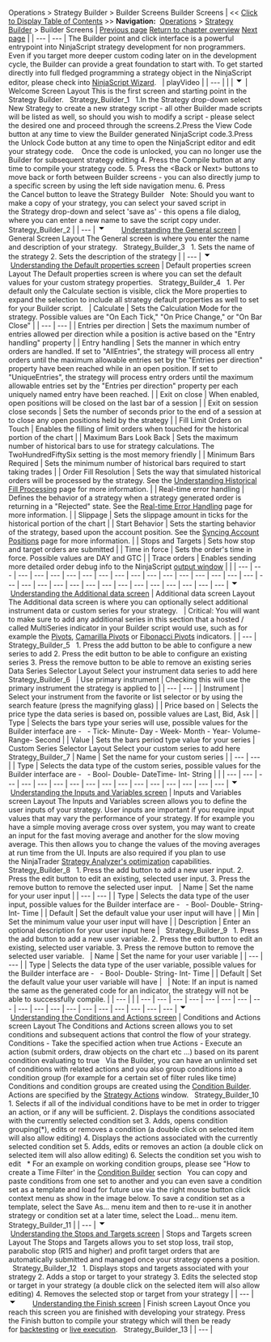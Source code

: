 ﻿
Operations > Strategy Builder > Builder Screens
Builder Screens
| << [Click to Display Table of Contents](builder_screens.md) >> **Navigation:**     [Operations](operations.md) > [Strategy Builder](strategy_builder.md) > Builder Screens | [Previous page](strategy_builder.md) [Return to chapter overview](strategy_builder.md) [Next page](strategybuilder_condition_builder.md) |
| --- | --- |
The Builder point and click interface is a powerful entrypoint into NinjaScript strategy development for non programmers. Even if you target more deeper custom coding later on in the development cycle, the Builder can provide a great foundation to start with. To get started directly into full fledged programming a strategy object in the NinjaScript editor, please check into [NinjaScript Wizard](ns_wizard.md).
 
| playVideo |
| --- |
|  |
![tog_minus](tog_minus.gif)
| Welcome Screen Layout This is the first screen and starting point in the Strategy Builder.   Strategy_Builder_1   1.In the Strategy drop-down select New Strategy to create a new strategy script - all other Builder made scripts will be listed as well, so should you wish to modify a script - please select the desired one and proceed through the screens.2.Press the View Code button at any time to view the Builder generated NinjaScript code.3.Press the Unlock Code button at any time to open the NinjaScript editor and edit your strategy code.    Once the code is unlocked, you can no longer use the Builder for subsequent strategy editing 4. Press the Compile button at any time to compile your strategy code. 5. Press the <Back or Next> buttons to move back or forth between Builder screens - you can also directly jump to a specific screen by using the left side navigation menu. 6. Press the Cancel button to leave the Strategy Builder   Note: Should you want to make a copy of your strategy, you can select your saved script in the Strategy drop-down and select 'save as' - this opens a file dialog, where you can enter a new name to save the script copy under.   Strategy_Builder_2 |
| --- |
![tog_minus](tog_minus.gif)        [Understanding the General screen](javascript:HMToggle('toggle','UnderstandingTheGeneralScreen','UnderstandingTheGeneralScreen_ICON'))
| General Screen Layout The General screen is where you enter the name and description of your strategy.   Strategy_Builder_3   1. Sets the name of the strategy 2. Sets the description of the strategy |
| --- |
![tog_minus](tog_minus.gif)        [Understanding the Default properties screen](javascript:HMToggle('toggle','UnderstandingTheDefaultPropertiesScreen','UnderstandingTheDefaultPropertiesScreen_ICON'))
| Default properties screen Layout The Default properties screen is where you can set the default values for your custom strategy properties.   Strategy_Builder_4   1. Per default only the Calculate section is visible, click the More properties to expand the selection to include all strategy default properties as well to set for your Builder script.     | Calculate | Sets the Calculation Mode for the strategy. Possible values are "On Each Tick," "On Price Change," or "On Bar Close" | | --- | --- | | Entries per direction | Sets the maximum number of entries allowed per direction while a position is active based on the "Entry handling" property | | Entry handling | Sets the manner in which entry orders are handled. If set to "AllEntries", the strategy will process all entry orders until the maximum allowable entries set by the "Entries per direction" property have been reached while in an open position. If set to "UniqueEntries", the strategy will process entry orders until the maximum allowable entries set by the "Entries per direction" property per each uniquely named entry have been reached. | | Exit on close | When enabled, open positions will be closed on the last bar of a session | | Exit on session close seconds | Sets the number of seconds prior to the end of a session at to close any open positions held by the strategy | | Fill Limit Orders on Touch | Enables the filling of limit orders when touched for the historical portion of the chart | | Maximum Bars Look Back | Sets the maximum number of historical bars to use for strategy calculations. The TwoHundredFiftySix setting is the most memory friendly | | Minimum Bars Required | Sets the minimum number of historical bars required to start taking trades | | Order Fill Resolution | Sets the way that simulated historical orders will be processed by the strategy. See the [Understanding Historical Fill Processing](understanding_historical_fill_.md) page for more information. | | Real-time error handling | Defines the behavior of a strategy when a strategy generated order is returning in a "Rejected" state. See the [Real-time Error Handling](realtimeerrorhandling.md) page for more information. | | Slippage | Sets the slippage amount in ticks for the historical portion of the chart | | Start Behavior | Sets the starting behavior of the strategy, based upon the account position. See the [Syncing Account Positions](syncing_account_positions.md) page for more information. | | Stops and Targets | Sets how stop and target orders are submitted | | Time in force | Sets the order's time in force. Possible values are DAY and GTC | | Trace orders | Enables sending more detailed order debug info to the NinjaScript [output window](output.md) | |
| --- | --- | --- | --- | --- | --- | --- | --- | --- | --- | --- | --- | --- | --- | --- | --- | --- | --- | --- | --- | --- | --- | --- | --- | --- | --- | --- | --- | --- | --- | --- |
![tog_minus](tog_minus.gif)        [Understanding the Additional data screen](javascript:HMToggle('toggle','UnderstandingTheAdditrionalDataScreen','UnderstandingTheAdditrionalDataScreen_ICON'))
| Additional data screen Layout The Additional data screen is where you can optionally select additional instrument data or custom series for your strategy.     | Critical: You will want to make sure to add any additional series in this section that a hosted / called MultiSeries indicator in your Builder script would use, such as for example the [Pivots](pivots.md), [Camarilla Pivots](camarilla_pivots.md) or [Fibonacci Pivots](fibonacci_pivots.md) indicators. | | --- |      Strategy_Builder_5   1. Press the add button to be able to configure a new series to add 2. Press the edit button to be able to configure an existing series 3. Press the remove button to be able to remove an existing series   Data Series Selector Layout Select your instrument data series to add here   Strategy_Builder_6     | Use primary instrument | Checking this will use the primary instrument the strategy is applied to | | --- | --- | | Instrument | Select your instrument from the favorite or list selector or by using the search feature (press the magnifying glass) | | Price based on | Selects the price type the data series is based on, possible values are Last, Bid, Ask | | Type | Selects the bars type your series will use, possible values for the Builder interface are -   - Tick- Minute- Day - Week- Month - Year- Volume- Range- Second | | Value | Sets the bars period type value for your series |      Custom Series Selector Layout Select your custom series to add here   Strategy_Builder_7   | Name | Set the name for your custom series | | --- | --- | | Type | Selects the data type of the custom series, possible values for the Builder interface are -   - Bool- Double- DateTime- Int- String | |
| --- | --- | --- | --- | --- | --- | --- | --- | --- | --- | --- | --- | --- | --- | --- | --- |
![tog_minus](tog_minus.gif)        [Understanding the Inputs and Variables screen](javascript:HMToggle('toggle','UnderstandingTheInputsAndVariablesScreen','UnderstandingTheInputsAndVariablesScreen_ICON'))
| Inputs and Variables screen Layout The Inputs and Variables screen allows you to define the user inputs of your strategy. User inputs are important if you require input values that may vary the performance of your strategy. If for example you have a simple moving average cross over system, you may want to create an input for the fast moving average and another for the slow moving average. This then allows you to change the values of the moving averages at run time from the UI. Inputs are also required if you plan to use the NinjaTrader [Strategy Analyzer's optimization](strategy_analyzer.md) capabilities.   Strategy_Builder_8   1. Press the add button to add a new user input. 2. Press the edit button to edit an existing, selected user input. 3. Press the remove button to remove the selected user input.     | Name | Set the name for your user input | | --- | --- | | Type | Selects the data type of the user input, possible values for the Builder interface are -   - Bool- Double- String- Int- Time | | Default | Set the default value your user input will have | | Min | Set the minimum value your user input will have | | Description | Enter an optional description for your user input here |      Strategy_Builder_9   1. Press the add button to add a new user variable. 2. Press the edit button to edit an existing, selected user variable. 3. Press the remove button to remove the selected user variable.     | Name | Set the name for your user variable | | --- | --- | | Type | Selects the data type of the user variable, possible values for the Builder interface are -   - Bool- Double- String- Int- Time | | Default | Set the default value your user variable will have |        | Note: If an input is named the same as the generated code for an indicator, the strategy will not be able to successfully compile. | | --- | |
| --- | --- | --- | --- | --- | --- | --- | --- | --- | --- | --- | --- | --- | --- | --- | --- | --- | --- |
![tog_minus](tog_minus.gif)        [Understanding the Conditions and Actions screen](javascript:HMToggle('toggle','UnderstandingTheConditionsAndActionsScreen','UnderstandingTheConditionsAndActionsScreen_ICON'))
| Conditions and Actions screen Layout The Conditions and Actions screen allows you to set conditions and subsequent actions that control the flow of your strategy.   Conditions - Take the specified action when true  Actions - Execute an action (submit orders, draw objects on the chart etc ...) based on its parent condition evaluating to true   Via the Builder, you can have an unlimited set of conditions with related actions and you also group conditions into a condition group (for example for a certain set of filter rules like time)   Conditions and condition groups are created using the [Condition Builder](strategybuilder_condition_builder.md). Actions are specified by the [Strategy Actions](actions.md) window.   Strategy_Builder_10   1. Selects if all of the individual conditions have to be met in order to trigger an action, or if any will be sufficient. 2. Displays the conditions associated with the currently selected condition set 3. Adds, opens condition grouping(*), edits or removes a condition (a double click on selected item will also allow editing) 4. Displays the actions associated with the currently selected condition set 5. Adds, edits or removes an action (a double click on selected item will also allow editing) 6. Selects the condition set you wish to edit   * For an example on working condition groups, please see "How to create a Time Filter' in the [Condition Builder](strategybuilder_condition_builder.md) section    You can copy and paste conditions from one set to another and you can even save a condition set as a template and load for future use via the right mouse button click context menu as show in the image below. To save a condition set as a template, select the Save As... menu item and then to re-use it in another strategy or condition set at a later time, select the Load... menu item.   Strategy_Builder_11 |
| --- |
![tog_minus](tog_minus.gif)        [Understanding the Stops and Targets screen](javascript:HMToggle('toggle','UnderstandingTheStopsAndTargetsScreen','UnderstandingTheStopsAndTargetsScreen_ICON'))
| Stops and Targets screen Layout The Stops and Targets allows you to set stop loss, trail stop, parabolic stop (R15 and higher) and profit target orders that are automatically submitted and managed once your strategy opens a position.   Strategy_Builder_12   1. Displays stops and targets associated with your strategy 2. Adds a stop or target to your strategy 3. Edits the selected stop or target in your strategy (a double click on the selected item will also allow editing) 4. Removes the selected stop or target from your strategy |
| --- |
![tog_minus](tog_minus.gif)        [Understanding the Finish screen](javascript:HMToggle('toggle','UnderstandingTheFinishScreen','UnderstandingTheFinishScreen_ICON'))
| Finish screen Layout Once you reach this screen you are finished with developing your strategy. Press the Finish button to compile your strategy which will then be ready for [backtesting](backtest_a_strategy.md) or [live execution](running_ninjascript_strategies.md).   Strategy_Builder_13 |
| --- |
